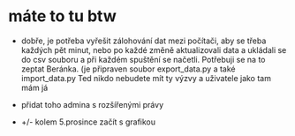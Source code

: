 # máte to tu btw

- dobře, je potřeba vyřešit zálohování dat mezi počítači, aby se třeba každých pět minut, nebo po každé změně aktualizovali data a ukládali se do csv souboru a při každém spuštění se načetli.
Potřebuji se na to zeptat Beránka. (je připraven soubor export_data.py a také import_data.py
Ted nikdo nebudete mít ty výzvy a uživatele jako tam mám já

- přidat toho admina s rozšířenými právy

- +/- kolem 5.prosince začít s grafikou 
